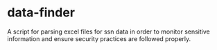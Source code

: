 # data-finder

A script for parsing excel files for ssn data in order to monitor sensitive information and ensure security practices are followed properly.